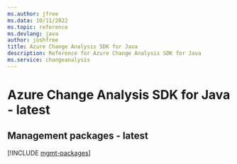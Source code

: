 ```yaml
---
ms.author: jfree
ms.data: 10/11/2022
ms.topic: reference
ms.devlang: java
author: joshfree
title: Azure Change Analysis SDK for Java
description: Reference for Azure Change Analysis SDK for Java
ms.service: changeanalysis
---
```

# Azure Change Analysis SDK for Java - latest

## Management packages - latest
[!INCLUDE [mgmt-packages](change-analysis-mgmt-index.md)]